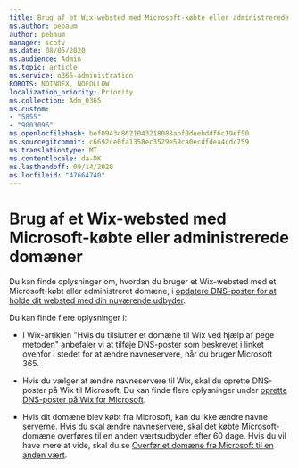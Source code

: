 ```yaml
---
title: Brug af et Wix-websted med Microsoft-købte eller administrerede domæner
ms.author: pebaum
author: pebaum
manager: scotv
ms.date: 08/05/2020
ms.audience: Admin
ms.topic: article
ms.service: o365-administration
ROBOTS: NOINDEX, NOFOLLOW
localization_priority: Priority
ms.collection: Adm_O365
ms.custom:
- "5855"
- "9003096"
ms.openlocfilehash: bef0943c8621043218088abf0deebddf6c19ef50
ms.sourcegitcommit: c6692ce0fa1358ec3529e59ca0ecdfdea4cdc759
ms.translationtype: MT
ms.contentlocale: da-DK
ms.lasthandoff: 09/14/2020
ms.locfileid: "47664740"
---
```

# <a name="using-a-wix-website-with-microsoft-purchased-or-managed-domains"></a>Brug af et Wix-websted med Microsoft-købte eller administrerede domæner

Du kan finde oplysninger om, hvordan du bruger et Wix-websted med et Microsoft-købt eller administreret domæne, i [opdatere DNS-poster for at holde dit websted med din nuværende udbyder](https://docs.microsoft.com/microsoft-365/admin/dns/update-dns-records-to-retain-current-hosting-provider).

Du kan finde flere oplysninger i: 

- I Wix-artiklen "Hvis du tilslutter et domæne til Wix ved hjælp af pege metoden" anbefaler vi at tilføje DNS-poster som beskrevet i linket ovenfor i stedet for at ændre navneservere, når du bruger Microsoft 365.

- Hvis du vælger at ændre navneservere til Wix, skal du oprette DNS-poster på Wix til Microsoft. Du kan finde flere oplysninger under [oprette DNS-poster på Wix for Microsoft](https://docs.microsoft.com/microsoft-365/admin/dns/create-dns-records-at-wix).

- Hvis dit domæne blev købt fra Microsoft, kan du ikke ændre navne serverne. Hvis du skal ændre navneservere, skal det købte Microsoft-domæne overføres til en anden værtsudbyder efter 60 dage. Hvis du vil have mere at vide, skal du se [Overfør et domæne fra Microsoft til en anden vært](https://docs.microsoft.com/microsoft-365/admin/get-help-with-domains/transfer-a-domain-from-microsoft-to-another-host).
